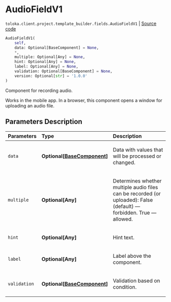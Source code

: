 # AudioFieldV1
`toloka.client.project.template_builder.fields.AudioFieldV1` | [Source code](https://github.com/Toloka/toloka-kit/blob/v0.1.24/src/client/project/template_builder/fields.py#L72)

```python
AudioFieldV1(
    self,
    data: Optional[BaseComponent] = None,
    *,
    multiple: Optional[Any] = None,
    hint: Optional[Any] = None,
    label: Optional[Any] = None,
    validation: Optional[BaseComponent] = None,
    version: Optional[str] = '1.0.0'
)
```

Component for recording audio.


Works in the mobile app. In a browser, this component opens a window for uploading an audio file.

## Parameters Description

| Parameters | Type | Description |
| :----------| :----| :-----------|
`data`|**Optional\[[BaseComponent](toloka.client.project.template_builder.base.BaseComponent.md)\]**|<p>Data with values that will be processed or changed.</p>
`multiple`|**Optional\[Any\]**|<p>Determines whether multiple audio files can be recorded (or uploaded): False (default) — forbidden. True — allowed.</p>
`hint`|**Optional\[Any\]**|<p>Hint text.</p>
`label`|**Optional\[Any\]**|<p>Label above the component.</p>
`validation`|**Optional\[[BaseComponent](toloka.client.project.template_builder.base.BaseComponent.md)\]**|<p>Validation based on condition.</p>
